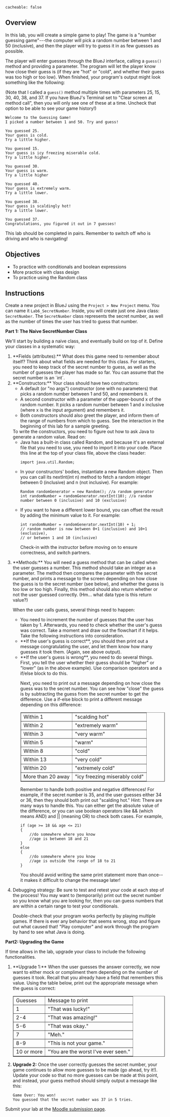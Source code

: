 ```
cacheable: false
```

## Overview

In this lab, you will create a simple game to play! The game is a "number guessing game"---the computer will pick a random number between 1 and 50 (inclusive), and then the player will try to guess it in as few guesses as possible.

The player will enter guesses through the BlueJ interface, calling a `guess()` method and providing a parameter. The program will let the player know how close their guess is (if they are "hot" or "cold", and whether their guess was too high or too low). When finished, your program's output might look something like the following:

(Note that I called a `guess()` method multiple times with parameters 25, 15, 30, 40, 38, and 37. If you have BlueJ's Terminal set to "Clear screen at method call", then you will only see one of these at a time. Uncheck that option to be able to see your game history!)

    Welcome to the Guessing Game!
    I picked a number between 1 and 50. Try and guess!

    You guessed 25.
    Your guess is cold.
    Try a little higher.

    You guessed 15.
    Your guess is icy freezing miserable cold.
    Try a little higher.

    You guessed 30.
    Your guess is warm.
    Try a little higher

    You guessed 40.
    Your guess is extremely warm.
    Try a little lower.

    You guessed 38.
    Your guess is scaldingly hot!
    Try a little lower.

    You guessed 37.
    Congratulations, you figured it out in 7 guesses!

This lab should be completed in pairs. Remember to switch off who is driving and who is navigating!

## Objectives

* To practice with conditionals and boolean expressions
* More practice with class design
* To practice using the Random class

## Instructions

Create a new project in BlueJ using the `Project > New Project` menu. You can name it `Lab6_SecretNumber`. Inside, you will create just one Java class: `SecretNumber`. The `SecretNumber` class represents the secret number, as well as the number of times the user has tried to guess that number.

**Part 1: The Naive SecretNumber Class**

We'll start by building a naive class, and eventually build on top of it. Define your classes in a systematic way:

<ol>
<li>
**Fields (attributes):** What does this game need to remember about itself? Think about what fields are needed for this class. For starters, you need to keep track of the secret number to guess, as well as the number of guesses the player has made so far. You can assume that the secret number is an `int`.
</li>
<li>
**Constructors:** Your class should have two constructors:
<ul>
<li>
A default (or "no args") constructor (one with no parameters) that picks a random number between 1 and 50, and remembers it.
</li>
<li>
A second constructor with a parameter of the upper-bound x of the random number. It picks a random number between 1 and x inclusive (where x is the input argument) and remembers it.
</li>
<li>
Both constructors should also greet the player, and inform them of the range of numbers from which to guess. See the interaction in the beginning of this lab for a sample greeting.
</li>
</ul>
To write the constructors, you need to figure out how to ask Java to generate a random value. Read on:
<ul>
<li>
Java has a built-in class called Random, and because it's an external file that you need to use, you need to import it into your code. Place this line at the top of your class file, above the class header:
<pre><code class="java">import java.util.Random;</pre></code>
</li>
<li>
In your constructors' bodies, instantiate a new Random object. Then you can call its nextInt(int n) method to fetch a random integer between 0 (inclusive) and n (not inclusive). For example:
<pre><code class="java">Random randomGenerator = new Random(); //a random generator
int randomNumber = randomGenerator.nextInt(10); //a random number between 0 (inclusive) and 10 (exclusive)</pre></code>
</li>
<li>
If you want to have a different lower bound, you can offset the result by adding the minimum value to it. For example:

<pre><code class="java">int randomNumber = randomGenerator.nextInt(10) + 1;
// random number is now between 0+1 (inclusive) and 10+1 (exclusive),
// or between 1 and 10 (inclusive) </pre></code>

Check-in with the instructor before moving on to ensure correctness, and switch partners.
</li>
</ul>
</li>
<li>
**Methods:** You will need a guess method that can be called when the user guesses a number. This method should take an integer as a parameter. The method then compares the parameter with the secret number, and prints a message to the screen depending on how close the guess is to the secret number (see below), and whether the guess is too low or too high. Finally, this method should also return whether or not the user guessed correctly. (Hm... what data type is this return value?)
<p>
When the user calls guess, several things need to happen:
<ul>
<li>
You need to increment the number of guesses that the user has taken by 1. Afterwards, you need to check whether the user's guess was correct. Take a moment and draw out the flowchart if it helps. Take the following instructions into consideration.
</li>
<li>
**If the user's guess is correct**, you should then print out a message congratulating the user, and let them know how many guesses it took them. (Again, see above output).
</li>
<li>
**If the user's guess is wrong**, you need to do several things. First, you tell the user whether their guess should be "higher" or "lower" (as in the above example). Use comparison operators and a if/else block to do this.
<p>
Next, you need to print out a message depending on how close the guess was to the secret number. You can see how "close" the guess is by subtracting the guess from the secret number to get the difference. Use a if-else block to print a different message depending on this difference:
<p>

<p>
<table  border="1">
<tr>
<td> Within 1 </td>
<td> "scalding hot" </td>
</tr>
<tr>
<td> Within 2 </td>
<td>  "extremely warm"   </td>
</tr>
<tr>
<td>Within 3 </td>
<td>  "very warm"  </td>
</tr>
<tr>
<td>Within 5 </td>
<td>  "warm"   </td>
</tr>
<tr>
<td>Within 8 </td>
<td>  "cold" </td>
</tr>
<tr>
<td>Within 13 </td>
<td>  "very cold"  </td>
</tr>
<tr>
<td>Within 20  </td>
<td>  "extremely cold" </td>
</tr>
<tr>
<td>More than 20 away</td>
<td>  "icy freezing miserably cold"</td>
</tr>
</table>
</p>


Remember to handle both positive and negative differences! For example, if the secret number is 35, and the user guesses either 34 or 36, then they should both print out "scalding hot." Hint: There are many ways to handle this. You can either get the absolute value of the difference, or you can use boolean operators like && (which means AND) and || (meaning OR) to check both cases. For example,
<pre><code class="java">if (age >= 18 && age <= 21)
{
    //do somewhere where you know
    //age is between 18 and 21
}
else
{
    //do somewhere where you know
    //age is outside the range of 18 to 21
}</pre></code>

You should avoid writing the same print statement more than once--it makes it difficult to change the message later!
</li>
</ul>
</li>
<li>
Debugging strategy: Be sure to test and retest your code at each step of the process! You may want to (temporarily) print out the secret number so you know what you are looking for, then you can guess numbers that are within a certain range to test your conditionals.

Double-check that your program works perfectly by playing multiple games. If there is ever any behavior that seems wrong, stop and figure out what caused that! "Play computer" and work through the program by hand to see what Java is doing.
</li>
</ol>

**Part2: Upgrading the Game**

If time allows in the lab, upgrade your class to include the following functionalities.

<ol>
<li>
**Upgrade 1:** When the user guesses the answer correctly, we now want to either mock or compliment them depending on the number of guesses it took. Recall that you already have a field that remembers this value. Using the table below, print out the appropriate message when the guess is correct:

<p>
<table  border="1">
<tr>
<td>Guesses</td>
<td>Message to print   </td>
</tr>
<tr>
<td> 1 </td>
<td>"That was lucky!"  </td>
</tr>
<tr>
<td> 2-4 </td>
<td> "That was amazing!"  </td>
</tr>
<tr>
<td> 5-6 </td>
<td>	"That was okay."   </td>
</tr>
<tr>
<td> 7  </td>
<td>"Meh."  </td>
</tr>
<tr>
<td> 8-9  </td>
<td> "This is not your game."   </td>
</tr>
<tr>
<td> 10 or more  </td>
<td> "You are the worst I've ever seen."   </td>
</tr>
</table>
</p>
</li>
<li>

**Upgrade 2:** Once the user correctly guesses the secret number, your game continues to allow more guesses to be made (go ahead, try it!). Update your code so that no more guesses can be made at this point, and instead, your guess method should simply output a message like this:

<pre><code class="java">Game Over: You won!
You guessed that the secret number was 37 in 5 tries.</pre></code>


</li>
</ol>

Submit your lab at the [Moodle submission page](https://moodle.pugetsound.edu/moodle/mod/assign/view.php?id=361349).
